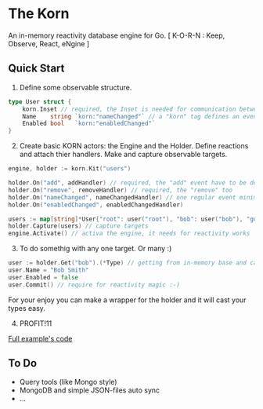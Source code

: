 # The Korn

An in-memory reactivity database engine for Go.
[ K-O-R-N : Keep, Observe, React, eNgine ]

## Quick Start

1. Define some observable structure.
```go
type User struct {
    korn.Inset // required, the Inset is needed for communication between the Engine and current object
    Name    string `korn:"nameChanged"` // a "korn" tag defines an event name which will be invoked after changing
    Enabled bool   `korn:"enabledChanged"`
}
```

2. Create basic KORN actors: the Engine and the Holder. 
Define reactions and attach thier handlers.
Make and capture observable targets.
```go
engine, holder := korn.Kit("users")

holder.On("add", addHandler) // required, the "add" event have to be defined
holder.On("remove", removeHandler) // required, the "remove" too
holder.On("nameChanged", nameChangedHandler) // one regular event minimum requried
holder.On("enabledChanged", enabledChangedHandler)

users := map[string]*User{"root": user("root"), "bob": user("bob"), "guest": nil}
holder.Capture(users) // capture targets
engine.Activate() // activa the engine, it needs for reactivity works
```

3. To do somethig with any one target. Or many :)
```go
user := holder.Get("bob").(*Type) // getting from in-memory base and cast to origin type pointer
user.Name = "Bob Smith"
user.Enabled = false
user.Commit() // require for reactivity magic :-)
```
For your enjoy you can make a wrapper for the holder and it will cast your types easy. 

4. PROFIT!11

[Full example's code](https://github.com/en-v/korn/blob/main/examples/example.go)

## To Do
- Query tools (like Mongo style) 
- MongoDB and simple JSON-files auto sync
- ...